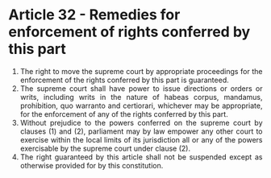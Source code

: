 # Article 32 - Remedies for enforcement of rights conferred by this part

1.	<div style="text-align: justify">The right to move the supreme court by appropriate proceedings for the enforcement of the rights conferred by this part is guaranteed.</div>
2.	<div style="text-align: justify">The supreme court shall have power to issue directions or orders or writs, including writs in the nature of habeas corpus, mandamus, prohibition, quo warranto and certiorari, whichever may be appropriate, for the enforcement of any of the rights conferred by this part.</div>
3.	<div style="text-align: justify">Without prejudice to the powers conferred on the supreme court by clauses (1) and (2), parliament may by law empower any other court to exercise within the local limits of its jurisdiction all or any of the powers exercisable by the supreme court under clause (2).</div>
4.	<div style="text-align: justify">The right guaranteed by this article shall not be suspended except as otherwise provided for by this constitution.</div>
